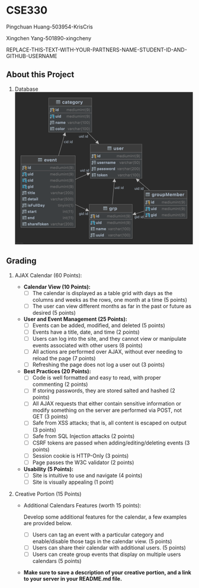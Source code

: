 # CSE330
Pingchuan Huang-503954-KrisCris


Xingchen Yang-501890-xingcheny


REPLACE-THIS-TEXT-WITH-YOUR-PARTNERS-NAME-STUDENT-ID-AND-GITHUB-USERNAME

## About this Project

1. Database
!["Database UML"](DB.png)

## Grading

1. AJAX Calendar (60 Points):

   - **Calendar View (10 Points):**
     - [ ] The calendar is displayed as a table grid with days as the columns and weeks as the rows, one month at a time (5 points)
     - [ ] The user can view different months as far in the past or future as desired (5 points)
   - **User and Event Management (25 Points):**
     - [ ] Events can be added, modified, and deleted (5 points)
     - [ ] Events have a title, date, and time (2 points)
     - [ ] Users can log into the site, and they cannot view or manipulate events associated with other users (8 points)
     - [ ] All actions are performed over AJAX, without ever needing to reload the page (7 points)
     - [ ] Refreshing the page does not log a user out (3 points)
   - **Best Practices (20 Points):**
     - [ ] Code is well formatted and easy to read, with proper commenting (2 points)
     - [ ] If storing passwords, they are stored salted and hashed (2 points)
     - [ ] All AJAX requests that either contain sensitive information or modify something on the server are performed via POST, not GET (3 points)
     - [ ] Safe from XSS attacks; that is, all content is escaped on output (3 points)
     - [ ] Safe from SQL Injection attacks (2 points)
     - [ ] CSRF tokens are passed when adding/editing/deleting events (3 points)
     - [ ] Session cookie is HTTP-Only (3 points)
     - [ ] Page passes the W3C validator (2 points)
   - **Usability (5 Points):**
     - [ ] Site is intuitive to use and navigate (4 points)
     - [ ] Site is visually appealing (1 point)

2. Creative Portion (15 Points)

   - Additional Calendars Features (worth 15 points):

     Develop some additional features for the calendar, a few examples are provided below.

     - [ ] Users can tag an event with a particular category and enable/disable those tags in the calendar view. (5 points)
     - [ ] Users can share their calendar with additional users. (5 points)
     - [ ] Users can create group events that display on multiple users calendars (5 points)

   - **Make sure to save a description of your creative portion, and a link to your server in your README.md file.**
